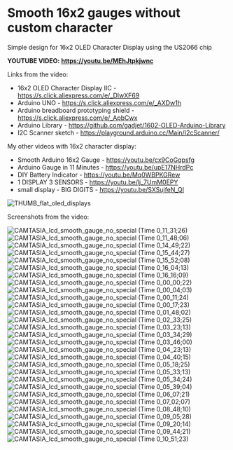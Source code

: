 # Smooth 16x2 gauges without custom character 

Simple design for 16x2 OLED Character Display using the US2066 chip

**YOUTUBE VIDEO: https://youtu.be/MEhJtpkjwnc**

Links from the video:
- 16x2 OLED Character Display IIC - https://s.click.aliexpress.com/e/_DlwXF69
- Arduino UNO - https://s.click.aliexpress.com/e/_AXDw1h
- Arduino breadboard prototyping shield - https://s.click.aliexpress.com/e/_ApbCwx
- Arduino Library - https://github.com/gadjet/1602-OLED-Arduino-Library
- I2C Scanner sketch - https://playground.arduino.cc/Main/I2cScanner/

My other videos with 16x2 character display:
- Smooth Arduino 16x2 Gauge - https://youtu.be/cx9CoGqpsfg
- Arduino Gauge in 11 Minutes - https://youtu.be/upE17NHrdPc
- DIY Battery Indicator - https://youtu.be/Mq0WBPKGRew
- 1 DISPLAY 3 SENSORS - https://youtu.be/lj_7UmM0EPY
- small display - BIG DIGITS - https://youtu.be/SXSujfeN_QI

![THUMB_flat_oled_displays](https://user-images.githubusercontent.com/117754156/233292155-ab2b0920-7f6e-40bb-9446-06afad1cd234.jpg)

Screenshots from the video:

![CAMTASIA_lcd_smooth_gauge_no_special (Time 0_11_31;26)](https://user-images.githubusercontent.com/117754156/233292543-79c145f9-3f34-4cde-ad5f-5bf458d7cda3.jpg)
![CAMTASIA_lcd_smooth_gauge_no_special (Time 0_11_48;06)](https://user-images.githubusercontent.com/117754156/233292571-d0913fb6-6557-4039-97e4-962c46c3945a.jpg)
![CAMTASIA_lcd_smooth_gauge_no_special (Time 0_14_49;22)](https://user-images.githubusercontent.com/117754156/233292596-a16463dd-df70-4655-ba35-4ef50f8dbcd1.jpg)
![CAMTASIA_lcd_smooth_gauge_no_special (Time 0_15_44;27)](https://user-images.githubusercontent.com/117754156/233292631-a2f819e5-0b51-434e-bc05-95f1a12f1ebd.jpg)
![CAMTASIA_lcd_smooth_gauge_no_special (Time 0_15_52;08)](https://user-images.githubusercontent.com/117754156/233292656-483536e5-3bbe-43cc-8ba0-61be9e639c80.jpg)
![CAMTASIA_lcd_smooth_gauge_no_special (Time 0_16_04;13)](https://user-images.githubusercontent.com/117754156/233292667-2e7bd446-8c23-40ff-85f2-b3ed80b81808.jpg)
![CAMTASIA_lcd_smooth_gauge_no_special (Time 0_16_16;09)](https://user-images.githubusercontent.com/117754156/233292686-d8e31943-9dba-46f0-95bb-43e48499299f.jpg)
![CAMTASIA_lcd_smooth_gauge_no_special (Time 0_00_00;22)](https://user-images.githubusercontent.com/117754156/233292703-92a9cb4d-6e9a-4300-8407-053f33e2e684.jpg)
![CAMTASIA_lcd_smooth_gauge_no_special (Time 0_00_04;03)](https://user-images.githubusercontent.com/117754156/233292727-efbd06ce-531b-405e-945a-5b6c76b98250.jpg)
![CAMTASIA_lcd_smooth_gauge_no_special (Time 0_00_11;24)](https://user-images.githubusercontent.com/117754156/233292743-cc87fe09-84f5-4b5f-96e1-ae39be0c21a0.jpg)
![CAMTASIA_lcd_smooth_gauge_no_special (Time 0_00_17;23)](https://user-images.githubusercontent.com/117754156/233292765-8d00f111-f7b3-4101-b2ab-41a1f379bf6c.jpg)
![CAMTASIA_lcd_smooth_gauge_no_special (Time 0_01_48;02)](https://user-images.githubusercontent.com/117754156/233292775-b7c43494-484b-473b-9ad4-5a5afdc4f38a.jpg)
![CAMTASIA_lcd_smooth_gauge_no_special (Time 0_02_33;25)](https://user-images.githubusercontent.com/117754156/233292791-efa20097-15f8-4dc8-a294-dae614aa89c8.jpg)
![CAMTASIA_lcd_smooth_gauge_no_special (Time 0_03_23;13)](https://user-images.githubusercontent.com/117754156/233292816-4053f857-051c-46de-896e-53da17b47f4d.jpg)
![CAMTASIA_lcd_smooth_gauge_no_special (Time 0_03_34;29)](https://user-images.githubusercontent.com/117754156/233292832-c0085ee5-e5cd-4d96-aa7c-0eca4f55b873.jpg)
![CAMTASIA_lcd_smooth_gauge_no_special (Time 0_03_46;00)](https://user-images.githubusercontent.com/117754156/233292854-2abf3191-9679-49b4-90b3-f5f915988b71.jpg)
![CAMTASIA_lcd_smooth_gauge_no_special (Time 0_04_23;13)](https://user-images.githubusercontent.com/117754156/233292865-bc19c2d2-e0b3-419e-bde4-8c1c1b3aa55f.jpg)
![CAMTASIA_lcd_smooth_gauge_no_special (Time 0_04_40;15)](https://user-images.githubusercontent.com/117754156/233292893-0ab68959-be86-452e-aaea-ca1ada57cc2c.jpg)
![CAMTASIA_lcd_smooth_gauge_no_special (Time 0_05_18;25)](https://user-images.githubusercontent.com/117754156/233292908-a11245bf-365d-42d3-a2f1-8c089c090501.jpg)
![CAMTASIA_lcd_smooth_gauge_no_special (Time 0_05_33;13)](https://user-images.githubusercontent.com/117754156/233292915-c0b482f8-a8c2-4af6-8fee-479b20854cc5.jpg)
![CAMTASIA_lcd_smooth_gauge_no_special (Time 0_05_34;24)](https://user-images.githubusercontent.com/117754156/233292932-e5d8ead0-3c34-4d7a-bc14-e8104db34485.jpg)
![CAMTASIA_lcd_smooth_gauge_no_special (Time 0_05_39;04)](https://user-images.githubusercontent.com/117754156/233292950-1b40296e-d2a5-423f-b563-082802280c84.jpg)
![CAMTASIA_lcd_smooth_gauge_no_special (Time 0_06_07;21)](https://user-images.githubusercontent.com/117754156/233292959-5fbfdd89-4b07-4a00-99d2-062b736d812b.jpg)
![CAMTASIA_lcd_smooth_gauge_no_special (Time 0_07_02;07)](https://user-images.githubusercontent.com/117754156/233292976-6ccb2b1a-9513-49eb-a9ed-bb9c4f385fa5.jpg)
![CAMTASIA_lcd_smooth_gauge_no_special (Time 0_08_48;10)](https://user-images.githubusercontent.com/117754156/233292992-99abb33a-6779-4c01-a775-41985f806f22.jpg)
![CAMTASIA_lcd_smooth_gauge_no_special (Time 0_09_05;28)](https://user-images.githubusercontent.com/117754156/233293010-f8425bde-1583-4225-a37d-416075dcffaa.jpg)
![CAMTASIA_lcd_smooth_gauge_no_special (Time 0_09_20;14)](https://user-images.githubusercontent.com/117754156/233293029-753ea764-7f9d-4218-9d50-7a773730723b.jpg)
![CAMTASIA_lcd_smooth_gauge_no_special (Time 0_09_44;21)](https://user-images.githubusercontent.com/117754156/233293041-5d2e31a7-7fc4-432a-8c2e-76978ef2a2a4.jpg)
![CAMTASIA_lcd_smooth_gauge_no_special (Time 0_10_51;23)](https://user-images.githubusercontent.com/117754156/233293053-bebab910-f85c-4d15-9637-20ad403b5d82.jpg)
